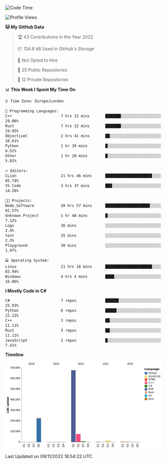 <!--START_SECTION:waka-->
![Code Time](http://img.shields.io/badge/Code%20Time-384%20hrs%202%20mins-blue)

![Profile Views](http://img.shields.io/badge/Profile%20Views-0-blue)

**🐱 My GitHub Data** 

> 🏆 43 Contributions in the Year 2022
 > 
> 📦 134.8 kB Used in GitHub's Storage 
 > 
> 🚫 Not Opted to Hire
 > 
> 📜 25 Public Repositories 
 > 
> 🔑 12 Private Repositories  
 > 
📊 **This Week I Spent My Time On** 

```text
⌚︎ Time Zone: Europe/London

💬 Programming Languages: 
C++                      7 hrs 22 mins       ███████░░░░░░░░░░░░░░░░░░   29.06% 
Rust                     7 hrs 22 mins       ███████░░░░░░░░░░░░░░░░░░   29.05% 
ObjectiveC               2 hrs 41 mins       ██░░░░░░░░░░░░░░░░░░░░░░░   10.61% 
Python                   1 hr 39 mins        █░░░░░░░░░░░░░░░░░░░░░░░░   6.52% 
Other                    1 hr 28 mins        █░░░░░░░░░░░░░░░░░░░░░░░░   5.82%

🔥 Editors: 
CLion                    21 hrs 46 mins      █████████████████████░░░░   85.74% 
VS Code                  3 hrs 37 mins       ███░░░░░░░░░░░░░░░░░░░░░░   14.26%

🐱‍💻 Projects: 
Node_Software            20 hrs 57 mins      ████████████████████░░░░░   82.57% 
Unknown Project          1 hr 48 mins        █░░░░░░░░░░░░░░░░░░░░░░░░   7.12% 
Logs                     36 mins             ░░░░░░░░░░░░░░░░░░░░░░░░░   2.4% 
test                     35 mins             ░░░░░░░░░░░░░░░░░░░░░░░░░   2.3% 
Playground               30 mins             ░░░░░░░░░░░░░░░░░░░░░░░░░   1.97%

💻 Operating System: 
Linux                    21 hrs 18 mins      █████████████████████░░░░   83.94% 
Windows                  4 hrs 4 mins        ████░░░░░░░░░░░░░░░░░░░░░   16.06%

```

**I Mostly Code in C#** 

```text
C#                       7 repos             ██████░░░░░░░░░░░░░░░░░░░   25.93% 
Python                   6 repos             █████░░░░░░░░░░░░░░░░░░░░   22.22% 
C++                      3 repos             ██░░░░░░░░░░░░░░░░░░░░░░░   11.11% 
Rust                     3 repos             ██░░░░░░░░░░░░░░░░░░░░░░░   11.11% 
JavaScript               2 repos             █░░░░░░░░░░░░░░░░░░░░░░░░   7.41%

```


**Timeline**

![Chart not found](https://raw.githubusercontent.com/Jirubizu/Jirubizu/master/charts/bar_graph.png) 


 Last Updated on 09/11/2022 18:54:22 UTC
<!--END_SECTION:waka-->
